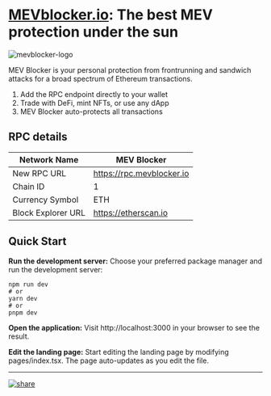 # <a href="https://mevblocker.io" target="_blank">MEVblocker.io</a>: The best MEV protection under the sun

![mevblocker-logo](https://user-images.githubusercontent.com/31534717/228222199-30b9e41b-0896-4602-a6f1-e464876a76de.svg)

MEV Blocker is your personal protection from frontrunning and sandwich attacks for a broad spectrum of Ethereum transactions. 

1. Add the RPC endpoint directly to your wallet
2. Trade with DeFi, mint NFTs, or use any dApp
3. MEV Blocker auto-protects all transactions


## RPC details
| Network Name   | MEV Blocker       |
| -------------- | ----------------- |
| New RPC URL    | https://rpc.mevblocker.io   |
| Chain ID       | 1                 |
| Currency Symbol | ETH               |
| Block Explorer URL | https://etherscan.io |


## Quick Start

**Run the development server:**
Choose your preferred package manager and run the development server:

    npm run dev
    # or
    yarn dev
    # or
    pnpm dev

**Open the application:**
Visit http://localhost:3000 in your browser to see the result.

**Edit the landing page:**
Start editing the landing page by modifying pages/index.tsx. The page auto-updates as you edit the file.

---

<a href="https://twitter.com/intent/tweet?text=I%27m%20using%20MEV%20Blocker%20to%20protect%20myself%20from%20frontrunning%20and%20sandwich%20attacks.%20You%20should%20too.%20Set%20up%20the%20RPC%20endpoint%20here%3A%20https%3A%2F%2Fmevblocker.io%2F" target="_blank">

![share](https://user-images.githubusercontent.com/31534717/228224101-f2d7e2d1-3cd5-4fc6-a0ce-a46b207984e7.png)

</a>




